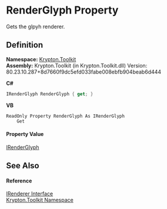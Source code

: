 # RenderGlyph Property


Gets the glpyh renderer.



## Definition
**Namespace:** <a href="79d2eac2-21f4-54ff-7552-b20c33c30600.md">Krypton.Toolkit</a>  
**Assembly:** Krypton.Toolkit (in Krypton.Toolkit.dll) Version: 80.23.10.287+8d7660f9dc5efd033fabe008ebfb904beab6d444

**C#**
``` C#
IRenderGlyph RenderGlyph { get; }
```
**VB**
``` VB
ReadOnly Property RenderGlyph As IRenderGlyph
	Get
```



#### Property Value
<a href="36266159-e40a-9fe7-0c56-3cb7df7b27e2.md">IRenderGlyph</a>

## See Also


#### Reference
<a href="510ba00d-9814-c743-a4c7-aee129753625.md">IRenderer Interface</a>  
<a href="79d2eac2-21f4-54ff-7552-b20c33c30600.md">Krypton.Toolkit Namespace</a>  
